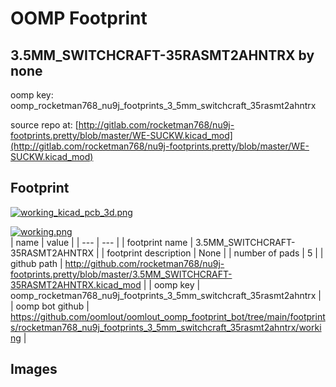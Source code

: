 # OOMP Footprint  
## 3.5MM_SWITCHCRAFT-35RASMT2AHNTRX  by none  
  
oomp key: oomp_rocketman768_nu9j_footprints_3_5mm_switchcraft_35rasmt2ahntrx  
  
source repo at: [http://gitlab.com/rocketman768/nu9j-footprints.pretty/blob/master/WE-SUCKW.kicad_mod](http://gitlab.com/rocketman768/nu9j-footprints.pretty/blob/master/WE-SUCKW.kicad_mod)  
## Footprint  
  
[![working_kicad_pcb_3d.png](working_kicad_pcb_3d_600.png)](working_kicad_pcb_3d.png)  
  
[![working.png](working_600.png)](working.png)  
| name | value | 
| --- | --- | 
| footprint name | 3.5MM_SWITCHCRAFT-35RASMT2AHNTRX | 
| footprint description | None | 
| number of pads | 5 | 
| github path | http://github.com/rocketman768/nu9j-footprints.pretty/blob/master/3.5MM_SWITCHCRAFT-35RASMT2AHNTRX.kicad_mod | 
| oomp key | oomp_rocketman768_nu9j_footprints_3_5mm_switchcraft_35rasmt2ahntrx | 
| oomp bot github | https://github.com/oomlout/oomlout_oomp_footprint_bot/tree/main/footprints/rocketman768_nu9j_footprints_3_5mm_switchcraft_35rasmt2ahntrx/working | 
## Images  
